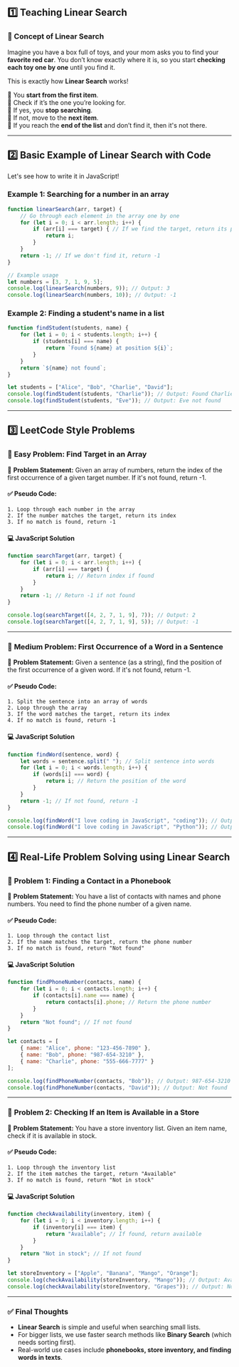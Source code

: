 

## 1️⃣ Teaching **Linear Search**

### 🌟 Concept of Linear Search
Imagine you have a box full of toys, and your mom asks you to find your **favorite red car**. You don’t know exactly where it is, so you start **checking each toy one by one** until you find it.  

This is exactly how **Linear Search** works!  

🔹 You **start from the first item**.  
🔹 Check if it’s the one you’re looking for.  
🔹 If yes, you **stop searching**.  
🔹 If not, move to the **next item**.  
🔹 If you reach the **end of the list** and don’t find it, then it's not there.

---

## 2️⃣ **Basic Example of Linear Search with Code**
Let's see how to write it in JavaScript!  

### Example 1: Searching for a number in an array
```javascript
function linearSearch(arr, target) {
    // Go through each element in the array one by one
    for (let i = 0; i < arr.length; i++) {
        if (arr[i] === target) { // If we find the target, return its position
            return i; 
        }
    }
    return -1; // If we don't find it, return -1
}

// Example usage
let numbers = [3, 7, 1, 9, 5];
console.log(linearSearch(numbers, 9)); // Output: 3
console.log(linearSearch(numbers, 10)); // Output: -1
```

### Example 2: Finding a student's name in a list
```javascript
function findStudent(students, name) {
    for (let i = 0; i < students.length; i++) {
        if (students[i] === name) {
            return `Found ${name} at position ${i}`;
        }
    }
    return `${name} not found`;
}

let students = ["Alice", "Bob", "Charlie", "David"];
console.log(findStudent(students, "Charlie")); // Output: Found Charlie at position 2
console.log(findStudent(students, "Eve")); // Output: Eve not found
```

---

## 3️⃣ **LeetCode Style Problems**

### 🔹 **Easy Problem: Find Target in an Array**
📌 **Problem Statement:** Given an array of numbers, return the index of the first occurrence of a given target number. If it's not found, return -1.

#### ✅ Pseudo Code:
```
1. Loop through each number in the array
2. If the number matches the target, return its index
3. If no match is found, return -1
```

#### 💻 **JavaScript Solution**
```javascript
function searchTarget(arr, target) {
    for (let i = 0; i < arr.length; i++) {
        if (arr[i] === target) {
            return i; // Return index if found
        }
    }
    return -1; // Return -1 if not found
}

console.log(searchTarget([4, 2, 7, 1, 9], 7)); // Output: 2
console.log(searchTarget([4, 2, 7, 1, 9], 5)); // Output: -1
```

---

### 🔹 **Medium Problem: First Occurrence of a Word in a Sentence**
📌 **Problem Statement:** Given a sentence (as a string), find the position of the first occurrence of a given word. If it's not found, return -1.

#### ✅ Pseudo Code:
```
1. Split the sentence into an array of words
2. Loop through the array
3. If the word matches the target, return its index
4. If no match is found, return -1
```

#### 💻 **JavaScript Solution**
```javascript
function findWord(sentence, word) {
    let words = sentence.split(" "); // Split sentence into words
    for (let i = 0; i < words.length; i++) {
        if (words[i] === word) {
            return i; // Return the position of the word
        }
    }
    return -1; // If not found, return -1
}

console.log(findWord("I love coding in JavaScript", "coding")); // Output: 2
console.log(findWord("I love coding in JavaScript", "Python")); // Output: -1
```

---

## 4️⃣ **Real-Life Problem Solving using Linear Search**

### 🔹 **Problem 1: Finding a Contact in a Phonebook**
📌 **Problem Statement:** You have a list of contacts with names and phone numbers. You need to find the phone number of a given name.

#### ✅ Pseudo Code:
```
1. Loop through the contact list
2. If the name matches the target, return the phone number
3. If no match is found, return "Not found"
```

#### 💻 **JavaScript Solution**
```javascript
function findPhoneNumber(contacts, name) {
    for (let i = 0; i < contacts.length; i++) {
        if (contacts[i].name === name) {
            return contacts[i].phone; // Return the phone number
        }
    }
    return "Not found"; // If not found
}

let contacts = [
    { name: "Alice", phone: "123-456-7890" },
    { name: "Bob", phone: "987-654-3210" },
    { name: "Charlie", phone: "555-666-7777" }
];

console.log(findPhoneNumber(contacts, "Bob")); // Output: 987-654-3210
console.log(findPhoneNumber(contacts, "David")); // Output: Not found
```

---

### 🔹 **Problem 2: Checking If an Item is Available in a Store**
📌 **Problem Statement:** You have a store inventory list. Given an item name, check if it is available in stock.

#### ✅ Pseudo Code:
```
1. Loop through the inventory list
2. If the item matches the target, return "Available"
3. If no match is found, return "Not in stock"
```

#### 💻 **JavaScript Solution**
```javascript
function checkAvailability(inventory, item) {
    for (let i = 0; i < inventory.length; i++) {
        if (inventory[i] === item) {
            return "Available"; // If found, return available
        }
    }
    return "Not in stock"; // If not found
}

let storeInventory = ["Apple", "Banana", "Mango", "Orange"];
console.log(checkAvailability(storeInventory, "Mango")); // Output: Available
console.log(checkAvailability(storeInventory, "Grapes")); // Output: Not in stock
```

---

### ✅ **Final Thoughts**
- **Linear Search** is simple and useful when searching small lists.  
- For bigger lists, we use faster search methods like **Binary Search** (which needs sorting first).  
- Real-world use cases include **phonebooks, store inventory, and finding words in texts**.  
